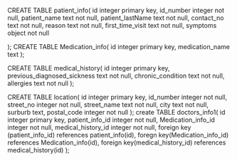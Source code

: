 CREATE TABLE patient_info(
    id integer primary key,
    id_number integer not null,
    patient_name  text not null,
    patient_lastName text not null,
    contact_no text not null,
    reason text not null,
    first_time_visit text not null,
    symptoms object not null 

);
CREATE TABLE Medication_info(
    id integer primary key,
    medication_name  text
);

CREATE TABLE medical_history(
    id integer primary key,
    previous_diagnosed_sickness text not null,
    chronic_condition text not null,
    allergies text not null
);

CREATE TABLE location(
    id integer primary key,
    id_number integer not null,
    street_no integer not null,
    street_name text not null,
    city text not null,
    surburb text,
    postal_code integer not null
);
create TABLE doctors_info1(
    id integer primary key,
    patient_info_id integer not null,
    Medication_info_id integer not null,
    medical_history_id integer not null,
    foreign key (patient_info_id) references patient_info(id),
    foregn key(Medication_info_id) references Medication_info(id),
    foreign key(medical_history_id) references medical_history(id)
);